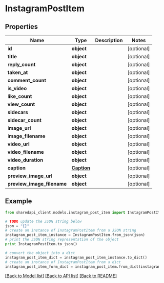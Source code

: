 # InstagramPostItem


## Properties
Name | Type | Description | Notes
------------ | ------------- | ------------- | -------------
**id** | **object** |  | [optional] 
**title** | **object** |  | [optional] 
**reply_count** | **object** |  | [optional] 
**taken_at** | **object** |  | [optional] 
**comment_count** | **object** |  | [optional] 
**is_video** | **object** |  | [optional] 
**like_count** | **object** |  | [optional] 
**view_count** | **object** |  | [optional] 
**sidecars** | **object** |  | [optional] 
**sidecar_count** | **object** |  | [optional] 
**image_url** | **object** |  | [optional] 
**image_filename** | **object** |  | [optional] 
**video_url** | **object** |  | [optional] 
**video_filename** | **object** |  | [optional] 
**video_duration** | **object** |  | [optional] 
**caption** | [**Caption**](Caption.md) |  | [optional] 
**preview_image_url** | **object** |  | [optional] 
**preview_image_filename** | **object** |  | [optional] 

## Example

```python
from sharedapi_client.models.instagram_post_item import InstagramPostItem

# TODO update the JSON string below
json = "{}"
# create an instance of InstagramPostItem from a JSON string
instagram_post_item_instance = InstagramPostItem.from_json(json)
# print the JSON string representation of the object
print InstagramPostItem.to_json()

# convert the object into a dict
instagram_post_item_dict = instagram_post_item_instance.to_dict()
# create an instance of InstagramPostItem from a dict
instagram_post_item_form_dict = instagram_post_item.from_dict(instagram_post_item_dict)
```
[[Back to Model list]](../README.md#documentation-for-models) [[Back to API list]](../README.md#documentation-for-api-endpoints) [[Back to README]](../README.md)


